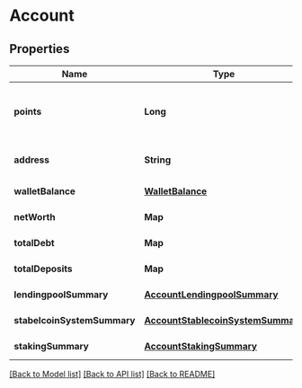 # Account
## Properties

| Name | Type | Description | Notes |
|------------ | ------------- | ------------- | -------------|
| **points** | **Long** | The number of points the account has. | [default to null] |
| **address** | **String** | Ethereum address of the account | [default to null] |
| **walletBalance** | [**WalletBalance**](WalletBalance.md) |  | [default to null] |
| **netWorth** | **Map** |  | [default to null] |
| **totalDebt** | **Map** |  | [default to null] |
| **totalDeposits** | **Map** |  | [default to null] |
| **lendingpoolSummary** | [**AccountLendingpoolSummary**](AccountLendingpoolSummary.md) |  | [default to null] |
| **stabelcoinSystemSummary** | [**AccountStablecoinSystemSummary**](AccountStablecoinSystemSummary.md) |  | [default to null] |
| **stakingSummary** | [**AccountStakingSummary**](AccountStakingSummary.md) |  | [default to null] |

[[Back to Model list]](../README.md#documentation-for-models) [[Back to API list]](../README.md#documentation-for-api-endpoints) [[Back to README]](../README.md)

